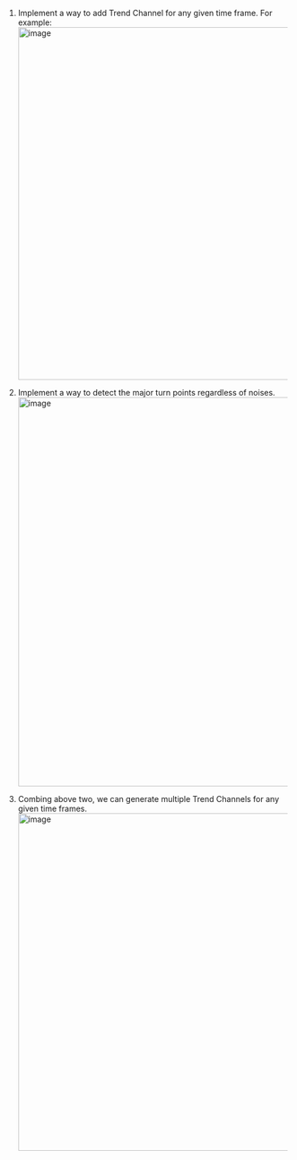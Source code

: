 1. Implement a way to add Trend Channel for any given time frame. For example:
   <img width="629" alt="image" src="https://github.com/sirsir23333/Trend-Channel-Trading/assets/126877258/3fd288ae-56f3-4e4e-a20d-7fe1cb152840">


2. Implement a way to detect the major turn points regardless of noises.
   <img width="694" alt="image" src="https://github.com/sirsir23333/Trend-Channel-Trading/assets/126877258/ea0c537b-f5a7-4c46-a036-782a8d18f8b7">


3. Combing above two, we can generate multiple Trend Channels for any given time frames.
   <img width="602" alt="image" src="https://github.com/sirsir23333/Trend-Channel-Trading/assets/126877258/ed25be4d-87a7-4bd2-bcae-c38f7e5dbf8e">
